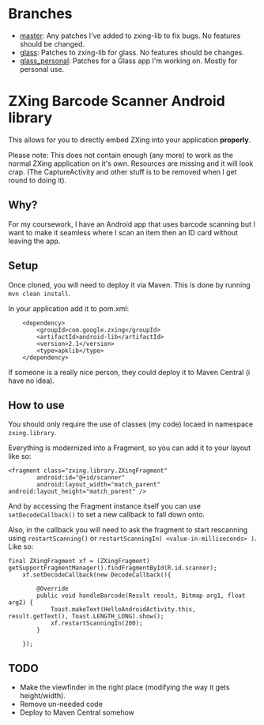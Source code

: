 # Branches

* [master](https://github.com/achalddave/zxing-lib/): Any patches I've added to zxing-lib to fix bugs. No features should be changed.
* [glass](https://github.com/achalddave/zxing-lib/tree/glass): Patches to zxing-lib for glass. No features should be changes.
* [glass_personal](https://github.com/achalddave/zxing-lib/tree/glass_personal): Patches for a Glass app I'm working on. Mostly for personal use.

# ZXing Barcode Scanner Android library

This allows for you to directly embed ZXing into your application **properly**.

Please note: This does not contain enough (any more) to work as the normal ZXing application on it's own. Resources are missing and it will look crap. (The CaptureActivity and other stuff is to be removed when I get round to doing it).

## Why?

For my coursework, I have an Android app that uses barcode scanning but I want to make it seamless where I scan an item then an ID card without leaving the app.

## Setup

Once cloned, you will need to deploy it via Maven. This is done by running `mvn clean install`.

In your application add it to pom.xml:

        <dependency>
            <groupId>com.google.zxing</groupId>
            <artifactId>android-lib</artifactId>
            <version>2.1</version>
            <type>apklib</type>
        </dependency>

If someone is a really nice person, they could deploy it to Maven Central (i have no idea).

## How to use

You should only require the use of classes (my code) locaed in namespace `zxing.library`.

Everything is modernized into a Fragment, so you can add it to your layout like so:

	<fragment class="zxing.library.ZXingFragment"
            android:id="@+id/scanner"
            android:layout_width="match_parent" android:layout_height="match_parent" />

And by accessing the Fragment instance itself you can use `setDecodeCallback()` to set a new callback to fall down onto.

Also, in the callback you will need to ask the fragment to start rescanning using `restartScanning()` or `restartScanningIn( <value-in-milliseconds> )`. Like so:

	final ZXingFragment xf = (ZXingFragment) getSupportFragmentManager().findFragmentById(R.id.scanner);
        xf.setDecodeCallback(new DecodeCallback(){

			@Override
			public void handleBarcode(Result result, Bitmap arg1, float arg2) {
				Toast.makeText(HelloAndroidActivity.this, result.getText(), Toast.LENGTH_LONG).show();
				xf.restartScanningIn(200);
			}
        	
        });

## TODO

* Make the viewfinder in the right place (modifying the way it gets height/width).
* Remove un-needed code
* Deploy to Maven Central somehow
